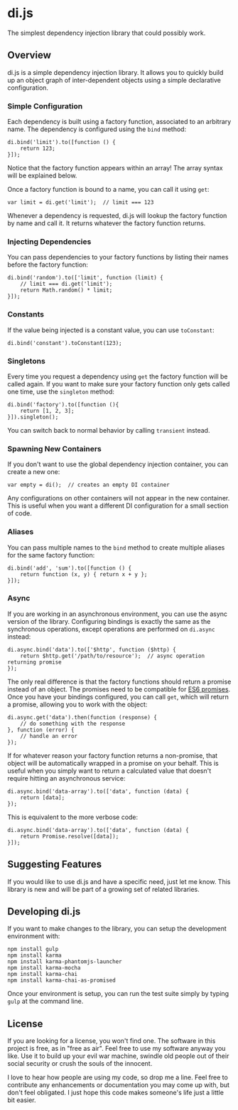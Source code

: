 # di.js
The simplest dependency injection library that could possibly work.

## Overview
di.js is a simple dependency injection library. It allows you to quickly build up an object graph of inter-dependent objects using a simple declarative configuration.

### Simple Configuration
Each dependency is built using a factory function, associated to an arbitrary name. The dependency is configured using the `bind` method:

    di.bind('limit').to([function () {
        return 123;
    }]);

Notice that the factory function appears within an array! The array syntax will be explained below.

Once a factory function is bound to a name, you can call it using `get`:

    var limit = di.get('limit');  // limit === 123
    
Whenever a dependency is requested, di.js will lookup the factory function by name and call it. It returns whatever the factory function returns.

### Injecting Dependencies
You can pass dependencies to your factory functions by listing their names before the factory function:

    di.bind('random').to(['limit', function (limit) {
        // limit === di.get('limit');
        return Math.random() * limit;
    }]);
    
### Constants
If the value being injected is a constant value, you can use `toConstant`:

    di.bind('constant').toConstant(123);
    
### Singletons
Every time you request a dependency using `get` the factory function will be called again. If you want to make sure your factory function only gets called one time, use the `singleton` method:

    di.bind('factory').to([function (){
        return [1, 2, 3];
    }]).singleton();
    
You can switch back to normal behavior by calling `transient` instead.

### Spawning New Containers
If you don't want to use the global dependency injection container, you can create a new one:

    var empty = di();  // creates an empty DI container
    
Any configurations on other containers will not appear in the new container. This is useful when you want a different DI configuration for a small section of code.

### Aliases
You can pass multiple names to the `bind` method to create multiple aliases for the same factory function:

    di.bind('add', 'sum').to([function () {
        return function (x, y) { return x + y };
    }]);
    
### Async
If you are working in an asynchronous environment, you can use the async version of the library.
Configuring bindings is exactly the same as the synchronous operations, except operations are performed on `di.async` instead:

    di.async.bind('data').to(['$http', function ($http) {
        return $http.get('/path/to/resource');  // async operation returning promise
    });
    
The only real difference is that the factory functions should return a promise instead of an object. The promises need to be compatible for [ES6 promises](http://developer.mozilla.org/en-US/docs/Web/JavaScript/Reference/Global_Objects/Promise). Once you have your bindings configured, you can call `get`, which will return a promise, allowing you to work with the object:

    di.async.get('data').then(function (response) {
        // do something with the response
    }, function (error) {
        // handle an error
    });
    
If for whatever reason your factory function returns a non-promise, that object will be automatically wrapped in a promise on your behalf. This is useful when you simply want to return a calculated value that doesn't require hitting an asynchronous service:

    di.async.bind('data-array').to(['data', function (data) {
        return [data];
    });
    
This is equivalent to the more verbose code:

    di.async.bind('data-array').to(['data', function (data) {
        return Promise.resolve([data]);
    }]);
    
## Suggesting Features
If you would like to use di.js and have a specific need, just let me know.
This library is new and will be part of a growing set of related libraries.
    
## Developing di.js
If you want to make changes to the library, you can setup the development environment with:

    npm install gulp
    npm install karma
    npm install karma-phantomjs-launcher
    npm install karma-mocha
    npm install karma-chai
    npm install karma-chai-as-promised
    
Once your environment is setup, you can run the test suite simply by typing `gulp` at the command line.

## License
If you are looking for a license, you won't find one. The software in this project is free, as in "free as air". Feel free to use my software anyway you like. Use it to build up your evil war machine, swindle old people out of their social security or crush the souls of the innocent.

I love to hear how people are using my code, so drop me a line. Feel free to contribute any enhancements or documentation you may come up with, but don't feel obligated. I just hope this code makes someone's life just a little bit easier.
